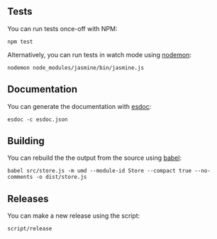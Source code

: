 ## Tests

You can run tests once-off with NPM:

```
npm test
```

Alternatively, you can run tests in watch mode using
[nodemon](http://nodemon.io):

```
nodemon node_modules/jasmine/bin/jasmine.js
```

## Documentation

You can generate the documentation with [esdoc](https://esdoc.org/):

```
esdoc -c esdoc.json
```

## Building

You can rebuild the the output from the source using
[babel](https://babeljs.io):

```
babel src/store.js -m umd --module-id Store --compact true --no-comments -o dist/store.js
```

## Releases

You can make a new release using the script:

```
script/release
```
